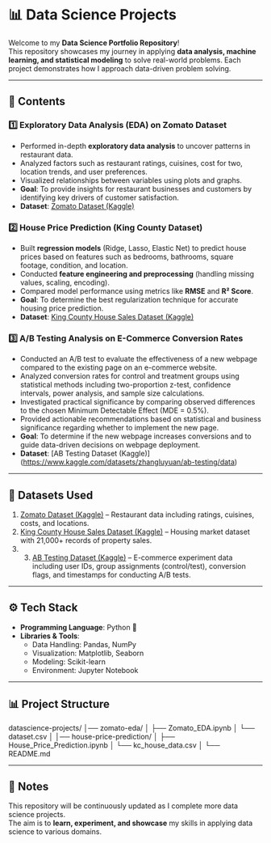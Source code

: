 # 📊 Data Science Projects  

Welcome to my **Data Science Portfolio Repository**!  
This repository showcases my journey in applying **data analysis, machine learning, and statistical modeling** to solve real-world problems. Each project demonstrates how I approach data-driven problem solving.  

---

## 📑 Contents  

### 1️⃣ Exploratory Data Analysis (EDA) on Zomato Dataset  
- Performed in-depth **exploratory data analysis** to uncover patterns in restaurant data.  
- Analyzed factors such as restaurant ratings, cuisines, cost for two, location trends, and user preferences.  
- Visualized relationships between variables using plots and graphs.  
- **Goal**: To provide insights for restaurant businesses and customers by identifying key drivers of customer satisfaction.  
- **Dataset**: [Zomato Dataset (Kaggle)](https://www.kaggle.com/datasets/rishikeshkonapure/zomato)  

### 2️⃣ House Price Prediction (King County Dataset)  
- Built **regression models** (Ridge, Lasso, Elastic Net) to predict house prices based on features such as bedrooms, bathrooms, square footage, condition, and location.  
- Conducted **feature engineering and preprocessing** (handling missing values, scaling, encoding).  
- Compared model performance using metrics like **RMSE** and **R² Score**.  
- **Goal**: To determine the best regularization technique for accurate housing price prediction.  
- **Dataset**: [King County House Sales Dataset (Kaggle)](https://www.kaggle.com/datasets/shivachandel/kc-house-data/data)

### 3️⃣ A/B Testing Analysis on E-Commerce Conversion Rates
- Conducted an A/B test to evaluate the effectiveness of a new webpage compared to the existing page on an e-commerce website.
- Analyzed conversion rates for control and treatment groups using statistical methods including two-proportion z-test, confidence intervals, power analysis, and sample size calculations.
- Investigated practical significance by comparing observed differences to the chosen Minimum Detectable Effect (MDE = 0.5%).
- Provided actionable recommendations based on statistical and business significance regarding whether to implement the new page.
- **Goal**: To determine if the new webpage increases conversions and to guide data-driven decisions on webpage deployment.
- **Dataset**: [AB Testing Dataset (Kaggle)] (https://www.kaggle.com/datasets/zhangluyuan/ab-testing/data)

---

## 📂 Datasets Used  

1. [Zomato Dataset (Kaggle)](https://www.kaggle.com/datasets/rishikeshkonapure/zomato) – Restaurant data including ratings, cuisines, costs, and locations.  
2. [King County House Sales Dataset (Kaggle)](https://www.kaggle.com/datasets/shivachandel/kc-house-data/data) – Housing market dataset with 21,000+ records of property sales.
3. 3. [AB Testing Dataset (Kaggle)](https://www.kaggle.com/datasets/zhangluyuan/ab-testing/data) – E-commerce experiment data including user IDs, group assignments (control/test), conversion flags, and timestamps for conducting A/B tests.


---

## ⚙️ Tech Stack  

- **Programming Language**: Python 🐍  
- **Libraries & Tools**:  
  - Data Handling: Pandas, NumPy  
  - Visualization: Matplotlib, Seaborn  
  - Modeling: Scikit-learn  
  - Environment: Jupyter Notebook  

---

## 📊 Project Structure  
datascience-projects/
│── zomato-eda/
│ ├── Zomato_EDA.ipynb
│ └── dataset.csv
│
│── house-price-prediction/
│ ├── House_Price_Prediction.ipynb
│ └── kc_house_data.csv
│
└── README.md


---

## 📌 Notes  

This repository will be continuously updated as I complete more data science projects.  
The aim is to **learn, experiment, and showcase** my skills in applying data science to various domains.  

